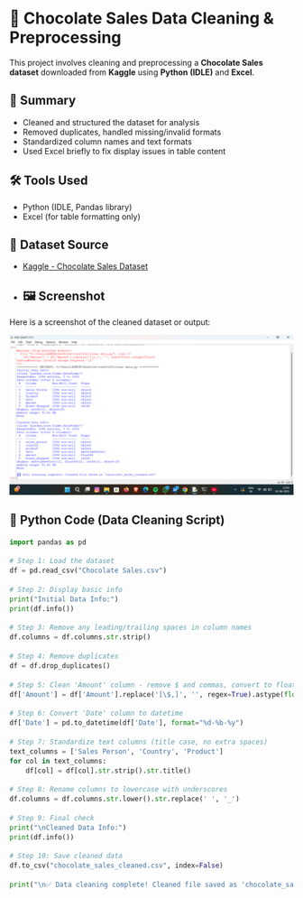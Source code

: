 # 🍫 Chocolate Sales Data Cleaning & Preprocessing

This project involves cleaning and preprocessing a **Chocolate Sales dataset** downloaded from **Kaggle** using **Python (IDLE)** and **Excel**.

## 📌 Summary

- Cleaned and structured the dataset for analysis
- Removed duplicates, handled missing/invalid formats
- Standardized column names and text formats
- Used Excel briefly to fix display issues in table content

## 🛠 Tools Used

- Python (IDLE, Pandas library)
- Excel (for table formatting only)

## 📂 Dataset Source

- [Kaggle - Chocolate Sales Dataset](https://www.kaggle.com/datasets/atharvasoundankar/chocolate-sales?resource=download)
- ## 🖼️ Screenshot

Here is a screenshot of the cleaned dataset or output:

![Chocolate Sales Dataset Screenshot](https://github.com/Nishanthini-2369/Chocolate_Sales/blob/main/Screenshot%202025-06-02%20124449.png)

## 🧾 Python Code (Data Cleaning Script)

```python
import pandas as pd

# Step 1: Load the dataset
df = pd.read_csv("Chocolate Sales.csv")

# Step 2: Display basic info
print("Initial Data Info:")
print(df.info())

# Step 3: Remove any leading/trailing spaces in column names
df.columns = df.columns.str.strip()

# Step 4: Remove duplicates
df = df.drop_duplicates()

# Step 5: Clean 'Amount' column - remove $ and commas, convert to float
df['Amount'] = df['Amount'].replace('[\$,]', '', regex=True).astype(float)

# Step 6: Convert 'Date' column to datetime
df['Date'] = pd.to_datetime(df['Date'], format="%d-%b-%y")

# Step 7: Standardize text columns (title case, no extra spaces)
text_columns = ['Sales Person', 'Country', 'Product']
for col in text_columns:
    df[col] = df[col].str.strip().str.title()

# Step 8: Rename columns to lowercase with underscores
df.columns = df.columns.str.lower().str.replace(' ', '_')

# Step 9: Final check
print("\nCleaned Data Info:")
print(df.info())

# Step 10: Save cleaned data
df.to_csv("chocolate_sales_cleaned.csv", index=False)

print("\n✅ Data cleaning complete! Cleaned file saved as 'chocolate_sales_cleaned.csv'")
